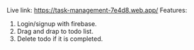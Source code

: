 Live link: https://task-management-7e4d8.web.app/
Features: 
1. Login/signup with firebase.
2. Drag and drap to todo list.
3. Delete todo if it is completed.